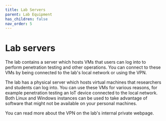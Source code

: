 ```yaml
---
title: Lab Servers  
parent: Lab Equipment
has_children: false
nav_order: 5
---
```


# Lab servers

The lab contains a server which hosts VMs that users can log into to perform penetration testing and other operations. You can connect to these VMs by being connected to the lab's local network or using the VPN.

The lab has a physical server which hosts virtual machines that researchers and students can log into. You can use these VMs for various reasons, for example penetration testing an IoT device connected to the local network. Both Linux and Windows instances can be used to take advantage of software that might not be available on your personal machines. 

You can read more about the VPN on the lab's internal private webpage.